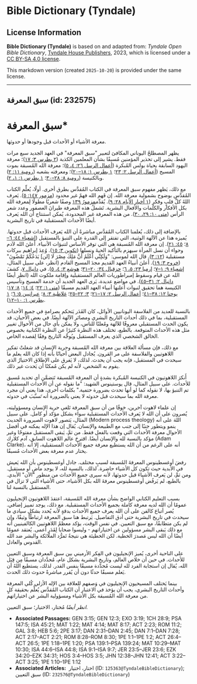 # Bible Dictionary (Tyndale)

## License Information

**Bible Dictionary (Tyndale)** is based on and adapted from: _Tyndale Open Bible Dictionary_, [Tyndale House Publishers](https://tyndaleopenresources.com/), 2023, which is licensed under a [CC BY-SA 4.0 license](https://creativecommons.org/licenses/by-sa/4.0/legalcode.en).

This markdown version (created `2025-10-20`) is provided under the same license.



--------------------------------

## سبق المعرفة (id: 232575)

سبق المعرفة\*
=============

معرفة الأشياء أو الأحداث قبل وجودها أو حدوثها.

يظهر المصطلحُ اليوناني المكافئ لتعبير "سبق المعرفة" في العهد الجديد سبع مرات فقط. يشير إلى تحذير المؤمنين مُسبقًا بشأن المعلمين الكذبة ([٢ بطرس ٣: ١٧](https://ref.ly/2Pet3:17))؛ معرفة اليهود السابقة بحياة بولس المُبكرة ([أعمال الرسل ٢٦: ٤، ٥](https://ref.ly/Acts26:4-Acts26:5))؛ معرفة الله المُسبقة بموت المسيح ([أعمال الرسل ٢: ٢٣](https://ref.ly/Acts2:23)؛ [١ بطرس ١: ١٨–٢٠](https://ref.ly/1Pet1:18-1Pet1:20))؛ ومعرفته بشعبه ([رومية ١١: ٢](https://ref.ly/Rom11:2)) وبالكنيسة ([رومية ٨: ٢٨–٣٠](https://ref.ly/Rom8:28-Rom8:30)؛ [١ بطرس ١: ١، ٢](https://ref.ly/1Pet1:1-1Pet1:2)).

مع ذلك، يَظهر مفهوم سبق المعرفة في الكتاب المُقدَّس بطرق أخرى. أولًا، يُعلِّم الكتاب المُقدَّس بوضوح بشمولية معرفة الله. إن فَهم الله فهمٌ غير محدود ([مزمور ١٤٧: ٥](https://ref.ly/Ps147:5)). يَعرف اللهُ كلَّ قلبٍ وفكرٍ ([١ أخبار الأيام ٢٨: ٩](https://ref.ly/1Chr28:9)). يُقدِّم[مزمورُ ١٣٩](https://ref.ly/Ps139:1-Ps139:24) وصفًا شعريًا مطولًا لِمعرفة الله بكل الأفكار والكلمات والأفعال البشرية. تَشملُ هذه المعرفة طيرانَ العصفور وعدد شعر الرأس ([متى ١٠: ٢٩، ٣٠](https://ref.ly/Matt10:29-Matt10:30)). من هذه المعرفة غير المحدودة، يُمكن استنتاج أن الله يَعرف أيضًا الأحداث المستقبلية في تاريخ البشرية.

بالإضافة إلى ذلك، يُعلمنا الكتاب المُقدَّس مباشرةً أن الله يَعرف الأحداث قبل حدوثها. يُميزه هذا عن الآلهة الوثنية، التي تفتقر إلى القدرة على التنبؤ بالمستقبل ([إشعياء ٤٤: ٦–٨](https://ref.ly/Isa44:6-Isa44:8)؛ [٤٥: ٢١](https://ref.ly/Isa45:21)). إن معرفة الله المُسبقة هي التي توفر الأساس لتنبؤات الأنبياء. أَعلنَ الله لآدم وحواء أن نسل المرأة سيهزم بالتأكيد الحيةَ ونسلها ([تكوين ٣: ١٥](https://ref.ly/Gen3:15)). وُعِدَ إبراهيم ببركات مستقبلية ([١٢: ٣](https://ref.ly/Gen12:3)). قال الله لموسى: "وَلَكِنِّي أَعْلَمُ أَنَّ مَلِكَ مِصْرَ لَا \[لن] يَدَعُكُمْ تَمْضُونَ" ([خروج ٣: ١٩](https://ref.ly/Exod3:19)). أَعلنَ أنبياءُ العهد القديم مجدَ المسيح القادم (انظر، على سبيل المثال، [إشعياء ٩: ١–٧](https://ref.ly/Isa9:1-Isa9:7)؛ [إرميا ٢٣: ٥، ٦](https://ref.ly/Jer23:5-Jer23:6)؛ [حزقيال ٣٤: ٢٠–٣١](https://ref.ly/Ezek34:20-Ezek34:31)؛ [هوشع ٣: ٤، ٥](https://ref.ly/Hos3:4-Hos3:5)). في [دانيال ٧](https://ref.ly/Dan7:1-Dan7:28)، كشفَ الله عن قيام وسقوط إمبراطوريات العالم المستقبلية وإقامة ملكوت الله (انظر أيضًا [دانيال ٢: ٣١–٤٥](https://ref.ly/Dan2:31-Dan2:45)). في مواضع عديدة، يَرى العهد الجديد أن خدمة المسيح وتأسيس الكنيسة هما تحقيق لنبوات أَعلنها أنبياء العهد القديم مسبقًا ([متى ١: ٢٢](https://ref.ly/Matt1:22)؛ [٤: ١٤](https://ref.ly/Matt4:14)؛ [٨: ١٧](https://ref.ly/Matt8:17)؛ [يوحنا ١٢: ٣٨–٤١](https://ref.ly/John12:38-John12:41)؛ [أعمال الرسل ٢: ١٧–٢١](https://ref.ly/Acts2:17-Acts2:21)؛ [٣: ٢٢–٢٥](https://ref.ly/Acts3:22-Acts3:25)؛ [غلاطية ٣: ٨](https://ref.ly/Gal3:8)؛ [عبرانيين ٥: ٦](https://ref.ly/Heb5:6)؛ [١ بطرس ١: ١٠–١٢](https://ref.ly/1Pet1:10-1Pet1:12)).

بالنسبة للعديد من الفلاسفة اليونانيين الأوائل، كان القَدَر يَتحكم بصرامةٍ في جميع الأحداث المستقبلية، بما في ذلك أحداث التاريخ البشري ومصائر الآلهة أيضًا. في بعض الأحيان، قد يكون الحدث المستقبلي معروفًا للآلهة ومُعلنًا للناس، ولا يمكن بأي حال من الأحوال تغيير مثل هذه الأحداث المتوقعة. بالطبع، تختلف هذه النظرة كثيرًا عن النظرة الكتابية بخصوص الخالق الشخصي الذي يعرف المستقبل ويُوجِّه التاريخ وفقًا لِقصده الخاص.

مع ذلك، فإن مسألة العلاقة بين معرفة الله المُسبقة وحرية الإنسان قد شغلتْ تفكير اللاهوتيين والفلاسفة على مر القرون. يُجادل البعض أحيانًا بأنه إذا كان الله يعلم ما سيحدث في المستقبل، فإنه يجب أن يحدث. لذلك، لا يَفرق على الإطلاق الاختيارُ الذي يقوم به الشخص، لأنه لم يكن مُمكنًا أن يَحدث غير ذلك.

أَنكرَ اللاهوتيون في الكنيسة المُبكرة بشدةٍ أن المعرفة المُسبقة تَتضمَّن أي تحديد مُسبق للأحداث. على سبيل المثال، قال يوستينوس الشهيد: "ما نقوله عن أن الأحداث المستقبلية تم التنبؤ بها، لا نقوله كما لو أنها تحدث بضرورة حتمية." بكلمات أخرى، هذا يعني أن مجرد معرفة الله بما سيحدث قبل حدوثه لا يعني بالضرورة أنه *تَسبَّبَ* في حدوثه.

إن علماء لاهوت آخرين، خوفًا من أن سبق المعرفة تَلغي حرية الإنسان ومسؤوليته، يُصرون على أن الله لا يَعرف الأحداث المستقبلية سواء بشكل مؤكد أو كامل. على سبيل المثال، يَتصور لاهوت الصيرورة الحديث (Modern process theology) اللهَ على أنه ينمو ويتطور جنبًا إلى جنب مع الطبيعة والإنسان. يُقال إن هذا الإله يمكنه في أفضل الأحوال معرفة الأحداث التي وقعت بالفعل فقط. من ثمَّ، يَبقى المستقبل مفتوحًا وغير مؤكد بالنسبة لله والإنسان أيضًا. اقترحَ عالم اللاهوت السابق، آدم كلارك (Adam Clarke)، أنه على الرغم من أن الله يستطيع معرفة جميع الأحداث المستقبلية، إلا أنه يختار عدم معرفة بعض الأحداث مُسبقًا.

رفضَ أوغسطينوس المعرفةَ المُسبقة لسببٍ مختلف. جادل أوغسطينوس بأن الله يَعيش في الأبدية حيث تكون كل الأشياء حاضرة. لذلك، بالنسبة لله، لا يوجد ماضٍ أو مستقبل. ومن ثمَّ، لن يَعرف الأشياءَ قبل حدوثها، لأنه سيرى جميع الأحداث من منظور "الآن" الأبدي. بالطبع، لم يَرفُض أوغسطينوس معرفةَ الله بكل الأشياء، حتى الأشياء التي لا تزال في المستقبل بالنسبة لنا.

بسبب التعليم الكتابي الواضح بشأن معرفة الله المُسبقة، اعتقدَ اللاهوتيون الإنجيليون عمومًا أن الله لديه معرفة كاملة بجميع الأحداث المستقبلية. مع ذلك، يوجد تمييز إضافي. يُصر أتباع كالفن على أن الله يعرف جميع الأحداث بدقةٍ لأنه يُحدد بشكلٍ سيادي ما سيحدث في تاريخ البشرية حتى أدق التفاصيل. يَرتبط هنا سبق المعرفة ارتباطًا وثيقًا، وإن لم يكن متطابقًا، مع سبق التعيين. في نفس الوقت، يؤكد معظمُ اللاهوتيين الكالفينيين أنه مع ذلك يَبقى البشر مسؤولين عن اختياراتهم \- وليسوا ضحايا لِقَدَرٍ أعمى. يُعتقد عمومًا أيضًا أن الله ليس مَصدرَ الخطية. لكن الخطيئة هي نتيجةُ تَمرُّد الملائكة والبشر ضد الله القدوس والعادل.

على الناحية أخرى، يُميز الإنجيليون في الفِكر الأرميني بين سبق المعرفة وسبق التعيين للأحداث. في حين أن خلاص العالم، وتاريخ البشرية بشكل عام، مُحدَّدان مسبقًا مِن قِبَل الله، يُقال إن استجابة الفرد لله ليست مُحدَّدة مسبقًا بنفس القدر. لذلك، يستطيع اللهُ أن يَعلم مسبقًا حدثًا دون أن يُقرر مباشرةً حدوث ذلك الحدث.

بينما يَختلف المسيحيون الإنجيليون في وَصفهم للعلاقة بين الإله الأزلي كُلي المعرفة وأحداث التاريخ البشري، يجب أن يؤخذ في الاعتبار أن الكتاب المُقدَّس يُعلِّم بحقيقة كلٍ من معرفة الله المُسبقة بكل الأشياء ومسؤولية البشر عن اختياراتهم.

*انظر أيضًا* مُختار، الاختيار؛ سبق التعيين.

* **Associated Passages:** GEN 3:15; GEN 12:3; EXO 3:19; 1CH 28:9; PSA 147:5; ISA 45:21; MAT 1:22; MAT 4:14; MAT 8:17; ACT 2:23; ROM 11:2; GAL 3:8; HEB 5:6; 2PE 3:17; DAN 2:31–DAN 2:45; DAN 7:1–DAN 7:28; ACT 2:17–ACT 2:21; ROM 8:28–ROM 8:30; 1PE 1:1–1PE 1:2; ACT 26:4–ACT 26:5; 1PE 1:18–1PE 1:20; PSA 139:1–PSA 139:24; MAT 10:29–MAT 10:30; ISA 44:6–ISA 44:8; ISA 9:1–ISA 9:7; JER 23:5–JER 23:6; EZK 34:20–EZK 34:31; HOS 3:4–HOS 3:5; JHN 12:38–JHN 12:41; ACT 3:22–ACT 3:25; 1PE 1:10–1PE 1:12
* **Associated Articles:**  اختار، اختيار (ID: `125363@TyndaleBibleDictionary`); سبق التعيين (ID: `232576@TyndaleBibleDictionary`)

